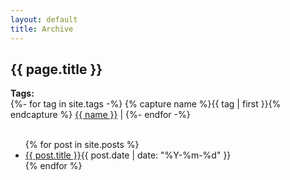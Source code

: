 ```yaml
---
layout: default
title: Archive
---
```


<section class="posts">
	<h1>{{ page.title }}</h1>

<div class="archive-tags">
    <b>Tags:</b> <br>
  {%- for tag in site.tags -%} 
    {% capture name %}{{ tag | first }}{% endcapture %}
    <a class="tag-item" href="/tag/{{ tag | first | slugify }}/">{{ name }}</a> |  
  {%- endfor -%}
<br><br>
</div>



<ul>
{% for post in site.posts %}
<li><a href="{{ site.baseurl }}{{ post.url }}">{{ post.title }}</a><time datetime="{{ post.date | date_to_xmlschema }}">{{ post.date | date: "%Y-%m-%d" }}</time></li>
{% endfor %}
</ul>
    

</section>

<section class="posts">



</section>


